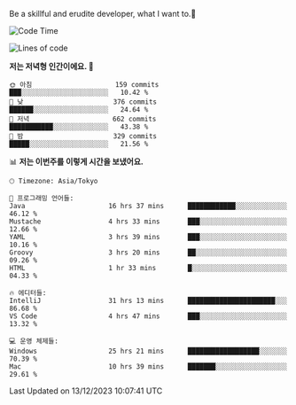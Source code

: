 Be a skillful and erudite developer, what I want to.👶

<!--START_SECTION:waka-->
![Code Time](http://img.shields.io/badge/Code%20Time-347%20hrs%2048%20mins-blue)

![Lines of code](https://img.shields.io/badge/%EC%A0%80%EB%8A%94%20%EC%97%AC%ED%83%9C%EA%B9%8C%EC%A7%80%20-744.9%20thousand%20%EC%A4%84%EC%9D%98%20%EC%BD%94%EB%93%9C%EB%A5%BC%20%EC%9E%91%EC%84%B1%ED%96%88%EC%96%B4%EC%9A%94.-blue)

**저는 저녁형 인간이에요. 🦉** 

```text
🌞 아침                     159 commits         ███░░░░░░░░░░░░░░░░░░░░░░   10.42 % 
🌆 낮　                     376 commits         ██████░░░░░░░░░░░░░░░░░░░   24.64 % 
🌃 저녁                     662 commits         ███████████░░░░░░░░░░░░░░   43.38 % 
🌙 밤　                     329 commits         █████░░░░░░░░░░░░░░░░░░░░   21.56 % 
```


📊 **저는 이번주를 이렇게 시간을 보냈어요.** 

```text
🕑︎ Timezone: Asia/Tokyo

💬 프로그래밍 언어들: 
Java                     16 hrs 37 mins      ████████████░░░░░░░░░░░░░   46.12 % 
Mustache                 4 hrs 33 mins       ███░░░░░░░░░░░░░░░░░░░░░░   12.66 % 
YAML                     3 hrs 39 mins       ███░░░░░░░░░░░░░░░░░░░░░░   10.16 % 
Groovy                   3 hrs 20 mins       ██░░░░░░░░░░░░░░░░░░░░░░░   09.26 % 
HTML                     1 hr 33 mins        █░░░░░░░░░░░░░░░░░░░░░░░░   04.33 % 

🔥 에디터들: 
IntelliJ                 31 hrs 13 mins      ██████████████████████░░░   86.68 % 
VS Code                  4 hrs 47 mins       ███░░░░░░░░░░░░░░░░░░░░░░   13.32 % 

💻 운영 체제들: 
Windows                  25 hrs 21 mins      ██████████████████░░░░░░░   70.39 % 
Mac                      10 hrs 39 mins      ███████░░░░░░░░░░░░░░░░░░   29.61 % 
```


 Last Updated on 13/12/2023 10:07:41 UTC
<!--END_SECTION:waka-->
